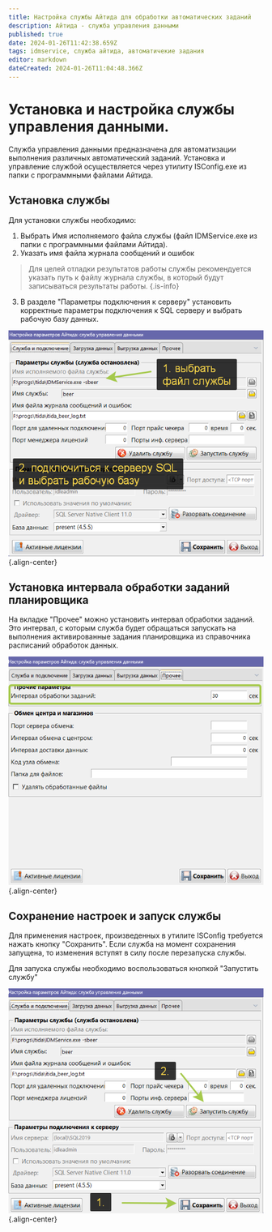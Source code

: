 ```yaml
---
title: Настройка службы Айтида для обработки автоматических заданий
description: Айтида - служба управления данными
published: true
date: 2024-01-26T11:42:38.659Z
tags: idmservice, служба айтида, автоматичекие задания
editor: markdown
dateCreated: 2024-01-26T11:04:48.366Z
---
```


# Установка и настройка службы управления данными.

Служба управления данными предназначена для автоматизации выполнения различных автоматический заданий. Установка и управление службой осуществляется через утилиту ISConfig.exe из папки с программными файлами Айтида.

## Установка службы

Для установки службы необходимо:
1. Выбрать Имя исполняемого файла службы (файл IDMService.exe из папки с программными файлами Айтида).
2. Указать имя файла журнала сообщений и ошибок

> Для целей отладки результатов работы службы рекомендуется указать путь к файлу журнала службы, в который будут записываться результаты работы.
{.is-info}

3. В разделе "Параметры подключения к серверу" установить корректные параметры подключения к SQL серверу и выбрать рабочую базу данных.

![2024-01-26_12-32-40.png](/images/marking/beer2024/2024-01-26_12-32-40.png){.align-center}


## Установка интервала обработки заданий планировщика

На вкладке "Прочее" можно установить интервал обработки заданий. Это интервал, с которым служба будет обращаться запускать на выполнения активированные задания планировщика из справочника расписаний обработок данных.

![2024-01-26_12-35-23.png](/images/marking/beer2024/2024-01-26_12-35-23.png){.align-center}

## Сохранение настроек и запуск службы

Для применения настроек, произведенных в утилите ISConfig требуется нажать кнопку "Сохранить". Если служба на момент сохранения запущена, то изменения вступят в силу после перезапуска службы.

Для запуска службы необходимо воспользоваться кнопкой "Запустить службу"

![2024-01-26_12-36-28.png](/images/marking/beer2024/2024-01-26_12-36-28.png){.align-center}

